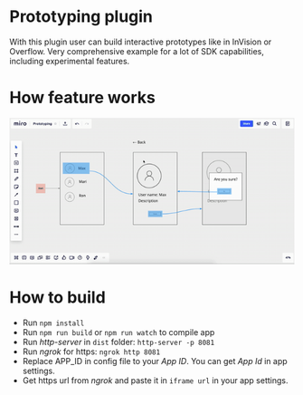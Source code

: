 # Prototyping plugin 
With this plugin user can build interactive prototypes like in InVision or Overflow.
Very comprehensive example for a lot of SDK capabilities, including experimental features.

# How feature works

<img src="proto.gif" />

# How to build
- Run `npm install`
- Run `npm run build` or `npm run watch` to compile app
- Run _http-server_ in `dist` folder: `http-server -p 8081`
- Run _ngrok_ for https: `ngrok http 8081`
- Replace APP_ID in config file to your _App ID_. You can get _App Id_ in app settings.
- Get https url from _ngrok_ and paste it in `iframe url` in your app settings.    
